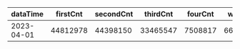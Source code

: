 |dataTime|firstCnt|secondCnt|thirdCnt|fourCnt|winCnt|vrate|wrate|
|-|-|-|-|-|-|-|-|
|2023-04-01|44812978|44398150|33465547|7508817|6628884|0%|0%|